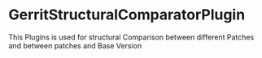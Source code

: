 GerritStructuralComparatorPlugin
================================

This Plugins is used for structural Comparison between different Patches and between patches and Base Version
